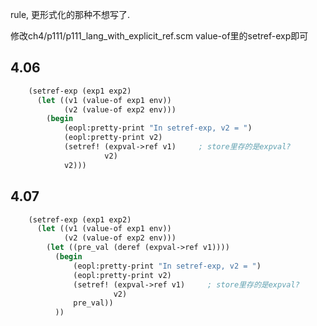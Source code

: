 rule, 更形式化的那种不想写了.

修改ch4/p111/p111_lang_with_explicit_ref.scm value-of里的setref-exp即可
## 4.06
```scheme
    (setref-exp (exp1 exp2)
      (let ((v1 (value-of exp1 env))
            (v2 (value-of exp2 env)))          
        (begin
            (eopl:pretty-print "In setref-exp, v2 = ")
            (eopl:pretty-print v2)
            (setref! (expval->ref v1)     ; store里存的是expval?
                     v2)
            v2)))
```

## 4.07
```scheme
    (setref-exp (exp1 exp2)
      (let ((v1 (value-of exp1 env))
            (v2 (value-of exp2 env)))          
        (let ((pre_val (deref (expval->ref v1))))
          (begin
              (eopl:pretty-print "In setref-exp, v2 = ")
              (eopl:pretty-print v2)
              (setref! (expval->ref v1)     ; store里存的是expval?
                       v2)
              pre_val))
          ))
```